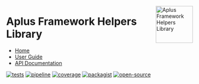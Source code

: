 <a href="https://gitlab.com/aplus-framework/libraries/helpers"><img src="https://gitlab.com/aplus-framework/libraries/helpers/-/raw/master/guide/image.png" alt="Aplus Framework Helpers Library" align="right" width="100"></a>

# Aplus Framework Helpers Library

- [Home](https://aplus-framework.com/packages/helpers)
- [User Guide](https://docs.aplus-framework.com/guides/libraries/helpers/index.html)
- [API Documentation](https://docs.aplus-framework.com/packages/helpers.html)

[![tests](https://github.com/aplus-framework/helpers/actions/workflows/tests.yml/badge.svg)](https://github.com/aplus-framework/helpers/actions/workflows/tests.yml)
[![pipeline](https://gitlab.com/aplus-framework/libraries/helpers/badges/master/pipeline.svg)](https://gitlab.com/aplus-framework/libraries/helpers/-/pipelines?scope=branches)
[![coverage](https://gitlab.com/aplus-framework/libraries/helpers/badges/master/coverage.svg?job=test:php)](https://aplus-framework.gitlab.io/libraries/helpers/coverage/)
[![packagist](https://img.shields.io/packagist/v/aplus/helpers)](https://packagist.org/packages/aplus/helpers)
[![open-source](https://img.shields.io/badge/open--source-sponsor-magenta)](https://aplus-framework.com/sponsor)
